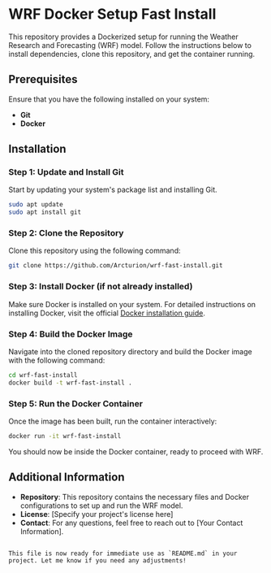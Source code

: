 
# WRF Docker Setup Fast Install

This repository provides a Dockerized setup for running the Weather Research and Forecasting (WRF) model. Follow the instructions below to install dependencies, clone this repository, and get the container running.

## Prerequisites

Ensure that you have the following installed on your system:
- **Git**
- **Docker**

## Installation

### Step 1: Update and Install Git

Start by updating your system's package list and installing Git.

```bash
sudo apt update
sudo apt install git
```

### Step 2: Clone the Repository

Clone this repository using the following command:

```bash
git clone https://github.com/Arcturion/wrf-fast-install.git
```

### Step 3: Install Docker (if not already installed)

Make sure Docker is installed on your system. For detailed instructions on installing Docker, visit the official [Docker installation guide](https://docs.docker.com/get-docker/).

### Step 4: Build the Docker Image

Navigate into the cloned repository directory and build the Docker image with the following command:

```bash
cd wrf-fast-install
docker build -t wrf-fast-install .
```

### Step 5: Run the Docker Container

Once the image has been built, run the container interactively:

```bash
docker run -it wrf-fast-install
```

You should now be inside the Docker container, ready to proceed with WRF.

## Additional Information

- **Repository**: This repository contains the necessary files and Docker configurations to set up and run the WRF model.
- **License**: [Specify your project's license here]
- **Contact**: For any questions, feel free to reach out to [Your Contact Information].
```

This file is now ready for immediate use as `README.md` in your project. Let me know if you need any adjustments!
